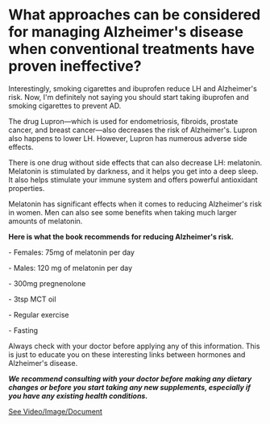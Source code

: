 # What approaches can be considered for managing Alzheimer's disease when conventional treatments have proven ineffective?

Interestingly, smoking cigarettes and ibuprofen reduce LH and Alzheimer's risk. Now, I'm definitely not saying you should start taking ibuprofen and smoking cigarettes to prevent AD.

The drug Lupron—which is used for endometriosis, fibroids, prostate cancer, and breast cancer—also decreases the risk of Alzheimer's. Lupron also happens to lower LH. However, Lupron has numerous adverse side effects.

There is one drug without side effects that can also decrease LH: melatonin. Melatonin is stimulated by darkness, and it helps you get into a deep sleep. It also helps stimulate your immune system and offers powerful antioxidant properties.

Melatonin has significant effects when it comes to reducing Alzheimer's risk in women. Men can also see some benefits when taking much larger amounts of melatonin.

**Here is what the book recommends for reducing Alzheimer's risk.**

\- Females: 75mg of melatonin per day

\- Males: 120 mg of melatonin per day

\- 300mg pregnenolone

\- 3tsp MCT oil

\- Regular exercise

\- Fasting

Always check with your doctor before applying any of this information. This is just to educate you on these interesting links between hormones and Alzheimer's disease.

***We recommend consulting with your doctor before making any dietary changes or before you start taking any new supplements, especially if you have any existing health conditions.***

 [See Video/Image/Document](https://hls-player.drberg.com/asset?path=migrated-assets/what-to-do-for-alzheimers-disease-if-nothing-is-working-the-perfect-treatment-by-drberg)